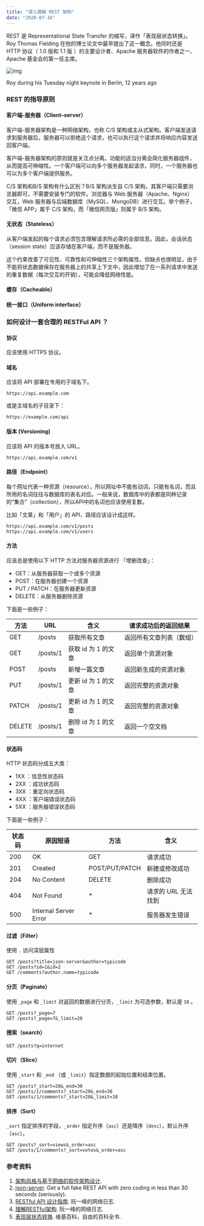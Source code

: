 ```yaml
---
title: "深入理解 REST 架构"
date: "2020-07-16"
---
```


REST 是 Representational State Transfer 的缩写，译作「表现层状态转换」。Roy Thomas Fielding 在他的博士论文中最早提出了这一概念。他同时还是 HTTP 协议（ 1.0 版和 1.1 版 ）的主要设计者、Apache 服务器软件的作者之一、Apache 基金会的第一任主席。

![img](https://freddietse.com/wp-content/uploads/2020/07/1_-9Rl0ug-9yaYWIl-QVlZrQ.jpeg)

Roy during his Tuesday night keynote in Berlin, 12 years ago

### REST 的指导原则

#### 客户端-服务器（Client–server）

客户端-服务器架构是一种网络架构，也称 C/S 架构或主从式架构。客户端发送请求到服务器后，服务器可以拒绝这个请求，也可以执行这个请求并将响应内容发送回客户端。

客户端-服务器架构的原则就是关注点分离。功能的适当分离会简化服务器组件，从而提高可伸缩性。一个客户端可以向多个服务器发起请求，同时，一个服务器也可以为多个客户端提供服务。

C/S 架构和B/S 架构有什么区别？B/S 架构派生自 C/S 架构，其客户端只需要浏览器即可，不需要安装专门的软件。浏览器与 Web 服务器（Apache、Nginx）交互，Web 服务器与后端数据库（MySQL、MongoDB）进行交互。举个例子，「微信 APP」属于 C/S 架构，而「微信网页版」则属于 B/S 架构。

#### 无状态（Stateless）

从客户端发起的每个请求必须包含理解请求所必需的全部信息。因此，会话状态（session state）应该存储在客户端，而不是服务器。

这个约束改善了可见性、可靠性和可伸缩性三个架构属性。但缺点也很明显，由于不能将状态数据保存在服务器上的共享上下文中，因此增加了在一系列请求中发送的重复数据（每次交互的开销），可能会降低网络性能。

#### 缓存（Cacheable）

#### 统一接口（Uniform interface）

### 如何设计一套合理的 RESTFul API ？

#### 协议

应该使用 HTTPS 协议。

#### 域名

应该将 API 部署在专用的子域名下。

```
https://api.example.com
```

或是主域名的子目录下：

```
https://example.com/api
```

#### 版本 (Versioning)

应该将 API 的版本号放入 URL。

```
https://api.example.com/v1
```

#### 路径（Endpoint）

每个网址代表一种资源（resource），所以网址中不能有动词，只能有名词，而且所用的名词往往与数据库的表名对应。一般来说，数据库中的表都是同种记录的”集合”（collection），所以API中的名词也应该使用复数。

比如「文章」和「用户」的 API，路径应该设计成这样。

```
https://api.example.com/v1/posts
https://api.example.com/v1/users
```

#### 方法

应该总是使用以下 HTTP 方法对服务器资源进行 「增删改查」：

- GET：从服务器获取一个或多个资源
- POST：在服务器创建一个资源
- PUT / PATCH：在服务器更新资源
- DELETE：从服务器删除资源

下面是一些例子：

| 方法   | URL      | 含义                | 请求成功后的返回结果     |
| ------ | -------- | ------------------- | ------------------------ |
| GET    | /posts   | 获取所有文章        | 返回所有文章列表（数组） |
| GET    | /posts/1 | 获取 id 为 1 的文章 | 返回单个资源对象         |
| POST   | /posts   | 新增一篇文章        | 返回新生成的资源对象     |
| PUT    | /posts/1 | 更新 id 为 1 的文章 | 返回完整的资源对象       |
| PATCH  | /posts/1 | 更新 id 为 1 的文章 | 返回完整的资源对象       |
| DELETE | /posts/1 | 删除 id 为 1 的文章 | 返回一个空文档           |

#### 状态码

HTTP 状态码分成五大类：

- 1XX ：信息性状态码
- 2XX ：成功状态码
- 3XX ：重定向状态码
- 4XX ：客户端错误状态码
- 5XX ：服务器错误状态码

下面是一些例子：

| 状态码 | 原因短语              | 方法           | 含义                |
| ------ | --------------------- | -------------- | ------------------- |
| 200    | OK                    | GET            | 请求成功            |
| 201    | Created               | POST/PUT/PATCH | 新建或修改成功      |
| 204    | No Content            | DELETE         | 删除成功            |
| 404    | Not Found             | *              | 请求的 URL 无法找到 |
| 500    | Internal Server Error | *              | 服务器发生错误      |

#### 过滤（Filter）

使用 `.` 访问深层属性

```
GET /posts?title=json-server&author=typicode
GET /posts?id=1&id=2
GET /comments?author.name=typicode
```

#### 分页（Paginate）

使用 `_page` 和 `_limit` 对返回的数据进行分页，`_limit` 为可选参数，默认是 `10` 。

```
GET /posts?_page=7
GET /posts?_page=7&_limit=20
```

#### 搜索（search）

```
GET /posts?q=internet
```

#### 切片（Slice）

使用 `_start` 和 `_end` （或 `_limit`）指定数据的起始位置和结束位置。

```
GET /posts?_start=20&_end=30
GET /posts/1/comments?_start=20&_end=30
GET /posts/1/comments?_start=20&_limit=10
```

#### 排序（Sort）

`_sort` 指定排序的字段，`_order` 指定升序（`asc`）还是降序（`desc`），默认升序（`asc`）。

```
GET /posts?_sort=views&_order=asc
GET /posts/1/comments?_sort=votes&_order=asc
```

### 参考资料

1. [架构风格与基于网络的软件架构设计](https://static001.infoq.cn/resource/ebook/1b/23/1ba47dd4e6944ddb2aade45aecbd4e23.pdf).
2. [json-server](https://github.com/typicode/json-server). Get a full fake REST API with zero coding in less than 30 seconds (seriously).
3. [RESTful API 设计指南](http://www.ruanyifeng.com/blog/2014/05/restful_api.html). 阮一峰的网络日志.
4. [理解RESTful架构](http://www.ruanyifeng.com/blog/2011/09/restful.html). 阮一峰的网络日志.
5. [表现层状态转换](https://zh.wikipedia.org/wiki/表现层状态转换). 维基百科，自由的百科全书.